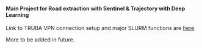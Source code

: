 #### Main Project for Road extraction with Sentinel & Trajectory with Deep Learning

Link to TRUBA VPN connection setup and major SLURM functions are [here](./truba_connection/README.md). 

More to be added in future.

 